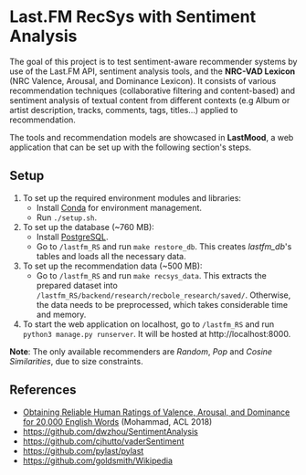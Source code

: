 # Last.FM RecSys with Sentiment Analysis

The goal of this project is to test sentiment-aware recommender systems by use of the Last.FM API, sentiment analysis tools, and the **NRC-VAD Lexicon** (NRC Valence, Arousal, and Dominance Lexicon).
It consists of various recommendation techniques (collaborative filtering and content-based) and sentiment analysis of textual content from different contexts (e.g Album or artist description, tracks, comments, tags, titles...) applied to recommendation. 

The tools and recommendation models are showcased in **LastMood**, a web application that can be set up with the following section's steps.

## Setup

1. To set up the required environment modules and libraries:
    - Install [Conda](https://conda.io/projects/conda/en/latest/user-guide/install/index.html) for environment management.
    - Run `./setup.sh`.
3. To set up the database (~760 MB):
    - Install [PostgreSQL](https://www.postgresql.org/download/).
    - Go to `/lastfm_RS` and run `make restore_db`. This creates _lastfm\_db_'s tables and loads all the necessary data.
4. To set up the recommendation data (~500 MB):
    -  Go to `/lastfm_RS` and run `make recsys_data`. This extracts the prepared dataset into `/lastfm_RS/backend/research/recbole_research/saved/`. Otherwise, the data needs to be preprocessed, which takes considerable time and memory.
5. To start the web application on localhost, go to `/lastfm_RS` and run `python3 manage.py runserver`. It will be hosted at http://localhost:8000.

**Note**: The only available recommenders are _Random_, _Pop_ and _Cosine Similarities_, due to size constraints.

## References

* [Obtaining Reliable Human Ratings of Valence, Arousal, and Dominance for 20,000 English Words](https://aclanthology.org/P18-1017) (Mohammad, ACL 2018)
* https://github.com/dwzhou/SentimentAnalysis
* https://github.com/cjhutto/vaderSentiment
* https://github.com/pylast/pylast
* https://github.com/goldsmith/Wikipedia
